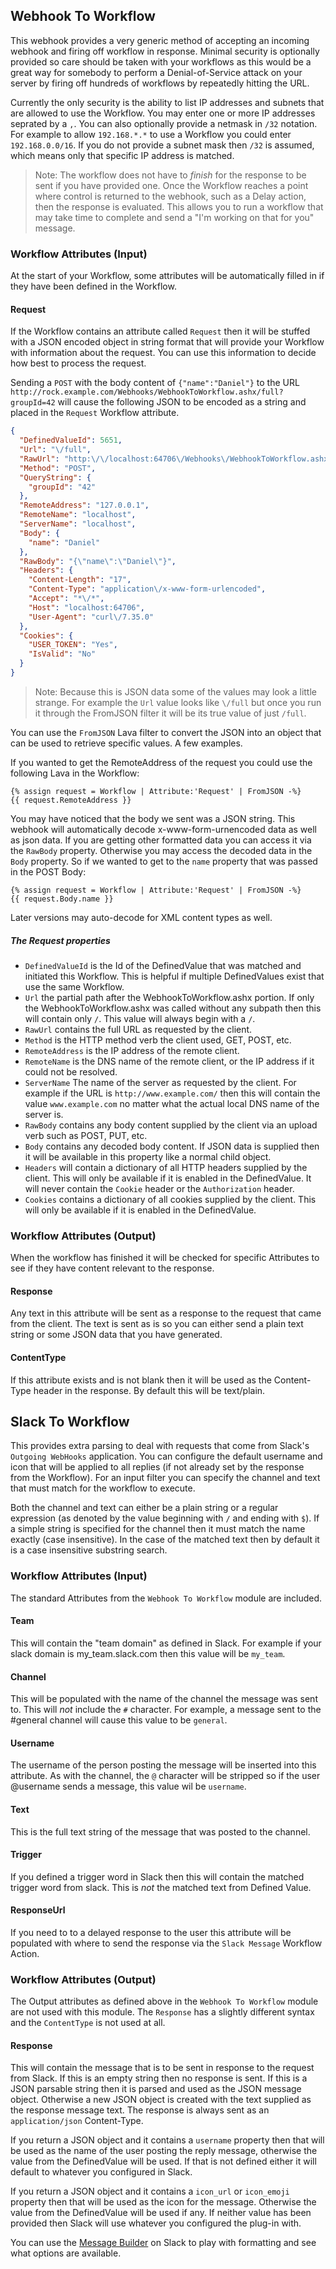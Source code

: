 ﻿## Webhook To Workflow

This webhook provides a very generic method of accepting an incoming
webhook and firing off workflow in response. Minimal security is
optionally provided so care should be taken with your workflows as
this would be a great way for somebody to perform a Denial-of-Service
attack on your server by firing off hundreds of workflows by repeatedly
hitting the URL.

Currently the only security is the ability to list IP addresses and
subnets that are allowed to use the Workflow. You may enter one or
more IP addresses seprated by a `,`. You can also optionally provide
a netmask in `/32` notation. For example to allow `192.168.*.*` to
use a Workflow you could enter `192.168.0.0/16`. If you do not
provide a subnet mask then `/32` is assumed, which means only that
specific IP address is matched.

> Note: The workflow does not have to _finish_ for the response to be
> sent if you have provided one. Once the Workflow reaches a point where
> control is returned to the webhook, such as a Delay action, then the
> response is evaluated. This allows you to run a workflow that may take
> time to complete and send a "I'm working on that for you" message.

### Workflow Attributes (Input)

At the start of your Workflow, some attributes will be automatically
filled in if they have been defined in the Workflow.

#### Request

If the Workflow contains an attribute called `Request` then it will
be stuffed with a JSON encoded object in string format that will
provide your Workflow with information about the request. You can
use this information to decide how best to process the request.

Sending a `POST` with the body content of `{"name":"Daniel"}`
to the URL `http://rock.example.com/Webhooks/WebhookToWorkflow.ashx/full?groupId=42`
will cause the following JSON to be encoded as a string and placed
in the `Request` Workflow attribute.

```json
{
  "DefinedValueId": 5651,
  "Url": "\/full",
  "RawUrl": "http:\/\/localhost:64706\/Webhooks\/WebhookToWorkflow.ashx\/full?groupId=42",
  "Method": "POST",
  "QueryString": {
    "groupId": "42"
  },
  "RemoteAddress": "127.0.0.1",
  "RemoteName": "localhost",
  "ServerName": "localhost",
  "Body": {
    "name": "Daniel"
  },
  "RawBody": "{\"name\":\"Daniel\"}",
  "Headers": {
    "Content-Length": "17",
    "Content-Type": "application\/x-www-form-urlencoded",
    "Accept": "*\/*",
    "Host": "localhost:64706",
    "User-Agent": "curl\/7.35.0"
  },
  "Cookies": {
    "USER_TOKEN": "Yes",
    "IsValid": "No"
  }
}
```

> Note: Because this is JSON data some of the values may look a
> little strange. For example the `Url` value looks like `\/full`
> but once you run it through the FromJSON filter it will be its
> true value of just `/full`.

You can use the `FromJSON` Lava filter to convert the JSON into an
object that can be used to retrieve specific values. A few examples.

If you wanted to get the RemoteAddress of the request you could use
the following Lava in the Workflow:

```
{% assign request = Workflow | Attribute:'Request' | FromJSON -%}
{{ request.RemoteAddress }}
```

You may have noticed that the body we sent was a JSON string. This
webhook will automatically decode x-www-form-urnencoded data as well
as json data. If you are getting other formatted data you can access
it via the `RawBody` property. Otherwise you may access the decoded
data in the `Body` property. So if we wanted to get to the `name`
property that was passed in the POST Body:

```
{% assign request = Workflow | Attribute:'Request' | FromJSON -%}
{{ request.Body.name }}
```

Later versions may auto-decode for XML content types as well.

##### The Request properties

- `DefinedValueId` is the Id of the DefinedValue that was matched
and initiated this Workflow. This is helpful if multiple DefinedValues
exist that use the same Workflow.
- `Url` the partial path after the WebhookToWorkflow.ashx portion. If
only the WebhookToWorkflow.ashx was called without any subpath then
this will contain only `/`. This value will always begin with a `/`.
- `RawUrl` contains the full URL as requested by the client.
- `Method` is the HTTP method verb the client used, GET, POST, etc.
- `RemoteAddress` is the IP address of the remote client.
- `RemoteName` is the DNS name of the remote client, or the IP address
if it could not be resolved.
- `ServerName` The name of the server as requested by the client. For
example if the URL is `http://www.example.com/` then this will
contain the value `www.example.com` no matter what the actual local
DNS name of the server is.
- `RawBody` contains any body content supplied by the client via an
upload verb such as POST, PUT, etc.
- `Body` contains any decoded body content. If JSON data is supplied
then it will be available in this property like a normal child object.
- `Headers` will contain a dictionary of all HTTP headers supplied
by the client. This will only be available if it is enabled in the
DefinedValue. It will never contain the `Cookie` header or the
`Authorization` header.
- `Cookies` contains a dictionary of all cookies supplied by the
client. This will only be available if it is enabled in the DefinedValue.

### Workflow Attributes (Output)

When the workflow has finished it will be checked for specific Attributes
to see if they have content relevant to the response.

#### Response

Any text in this attribute will be sent as a response to the request that
came from the client. The text is sent as is so you can either send a plain
text string or some JSON data that you have generated.

#### ContentType

If this attribute exists and is not blank then it will be used as the
Content-Type header in the response. By default this will be text/plain.


## Slack To Workflow

This provides extra parsing to deal with requests that come from Slack's
`Outgoing WebHooks` application. You can configure the default username
and icon that will be applied to all replies (if not already set by the
response from the Workflow). For an input filter you can specify the channel
and text that must match for the workflow to execute.

Both the channel and text can either be a plain string or a regular
expression (as denoted by the value beginning with `/` and ending with
`$`). If a simple string is specified for the channel then it must match
the name exactly (case insensitive). In the case of the matched text then
by default it is a case insensitive substring search.

### Workflow Attributes (Input)

The standard Attributes from the `Webhook To Workflow` module are
included.

#### Team

This will contain the "team domain" as defined in Slack. For example if
your slack domain is my_team.slack.com then this value will be `my_team`.

#### Channel

This will be populated with the name of the channel the message was sent
to. This will *not* include the `#` character. For example, a message sent
to the #general channel will cause this value to be `general`.

#### Username

The username of the person posting the message will be inserted into this
attribute. As with the channel, the `@` character will be stripped so if
the user @username sends a message, this value wil be `username`.

#### Text

This is the full text string of the message that was posted to the channel.

#### Trigger

If you defined a trigger word in Slack then this will contain the matched
trigger word from slack. This is *not* the matched text from Defined
Value.

#### ResponseUrl

If you need to to a delayed response to the user this attribute will be
populated with where to send the response via the `Slack Message` Workflow
Action.

### Workflow Attributes (Output)

The Output attributes as defined above in the `Webhook To Workflow` module
are not used with this module. The `Response` has a slightly different
syntax and the `ContentType` is not used at all.

#### Response

This will contain the message that is to be sent in response to the request
from Slack. If this is an empty string then no response is sent. If this is
a JSON parsable string then it is parsed and used as the JSON message
object. Otherwise a new JSON object is created with the text supplied as
the response message text. The response is always sent as an
`application/json` Content-Type.

If you return a JSON object and it contains a `username` property then
that will be used as the name of the user posting the reply message,
otherwise the value from the DefinedValue will be used. If that is not
defined either it will default to whatever you configured in Slack.

If you return a JSON object and it contains a `icon_url` or `icon_emoji`
property then that will be used as the icon for the message. Otherwise the
value from the DefinedValue will be used if any. If neither value has
been provided then Slack will use whatever you configured the plug-in with.

You can use the [Message Builder](https://api.slack.com/docs/messages/builder)
on Slack to play with formatting and see what options are available.
